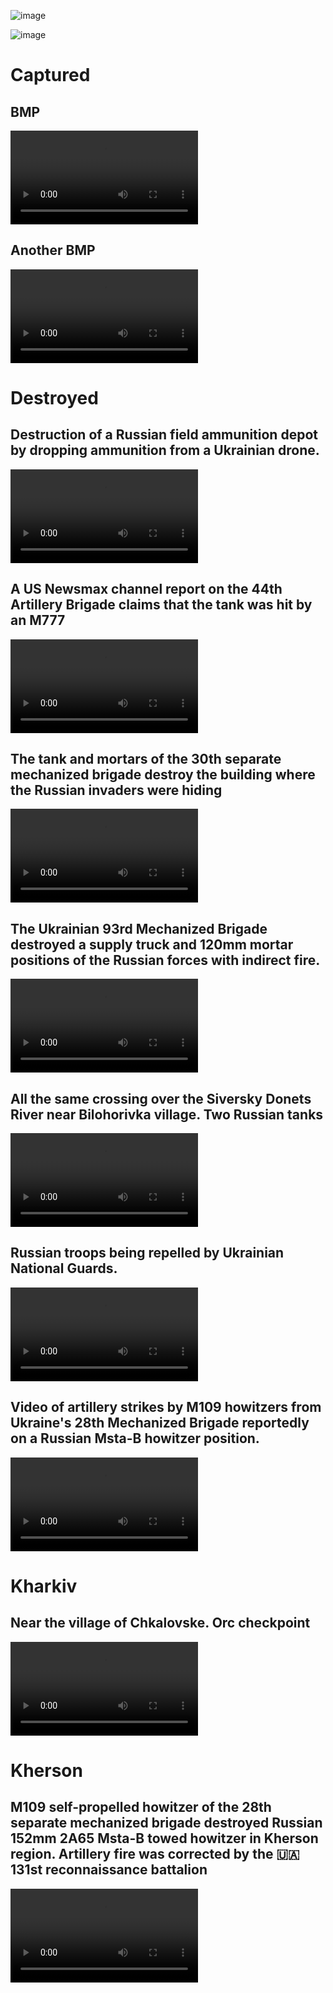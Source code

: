 ![image](https://user-images.githubusercontent.com/34960418/179077003-4ffc9396-469a-4ede-976a-d071fa3bf71b.png)

![image](https://user-images.githubusercontent.com/34960418/179085885-3392d685-90e6-463a-82e2-0a925b9596ff.png)



# Captured

## BMP

<video 
  src="https://user-images.githubusercontent.com/34960418/179056342-76cc5060-bc77-4ad4-ae0c-1c5f50ccbc06.mp4" controls="controls" style="max-width: 730px;">
</video>


## Another BMP

<video 
  src="https://user-images.githubusercontent.com/34960418/179076909-321c61f5-46b2-48d0-8b55-a49e4ff23e0e.mp4" controls="controls" style="max-width: 730px;">
</video>


# Destroyed

## Destruction of a Russian field ammunition depot by dropping ammunition from a Ukrainian drone. 

<video 
  src="https://user-images.githubusercontent.com/34960418/179049693-1739fc3b-7d30-4b3c-b251-201a01de1a51.mp4" controls="controls" style="max-width: 730px;">
</video>


## A US Newsmax channel report on the 44th Artillery Brigade claims that the tank was hit by an M777

<video 
  src="https://user-images.githubusercontent.com/34960418/179052278-c26adcf1-449e-4620-9dc9-e0e3e5e9c6d8.mp4" controls="controls" style="max-width: 730px;">
</video>


## The tank and mortars of the 30th separate mechanized brigade destroy the building where the Russian invaders were hiding

<video 
  src="https://user-images.githubusercontent.com/34960418/179052688-b4af9365-377c-4065-be00-489a3a6a7758.mp4" controls="controls" style="max-width: 730px;">
</video>


## The Ukrainian 93rd Mechanized Brigade destroyed a supply truck and 120mm mortar positions of the Russian forces with indirect fire.

<video 
  src="https://user-images.githubusercontent.com/34960418/179055315-f526e464-f1fc-4f94-9aa9-9390b460b2c5.mp4" controls="controls" style="max-width: 730px;">
</video>


## All the same crossing over the Siversky Donets River near Bilohorivka village. Two Russian tanks

<video 
  src="https://user-images.githubusercontent.com/34960418/179057241-2391a192-a56c-426f-8c9a-a51397196e79.mp4" controls="controls" style="max-width: 730px;">
</video>


## Russian troops being repelled by Ukrainian National Guards.

<video 
  src="https://user-images.githubusercontent.com/34960418/179076745-8328e3bd-5652-4254-bfba-4fecb64a674d.mp4" controls="controls" style="max-width: 730px;">
</video>


## Video of artillery strikes by M109 howitzers from Ukraine's 28th Mechanized Brigade reportedly on a Russian Msta-B howitzer position.

<video 
  src="https://user-images.githubusercontent.com/34960418/179083565-07b23819-d35b-42bc-9a43-da755a16de57.mp4" controls="controls" style="max-width: 730px;">
</video>


# Kharkiv

## Near the village of Chkalovske. Orc checkpoint

<video 
  src="https://user-images.githubusercontent.com/34960418/179078842-907b44df-3ff5-4317-99f6-1092a733f304.mp4" controls="controls" style="max-width: 730px;">
</video>


# Kherson

## M109 self-propelled howitzer of the 28th separate mechanized brigade destroyed Russian 152mm 2A65 Msta-B towed howitzer in Kherson region. Artillery fire was corrected by the 🇺🇦131st reconnaissance battalion

<video 
  src="https://user-images.githubusercontent.com/34960418/179056628-09c03b95-7fc0-41ab-9aad-ebdc0c9c7a70.mp4" controls="controls" style="max-width: 730px;">
</video>




